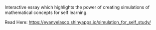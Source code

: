 Interactive essay which highlights the power of creating simulations of mathematical concepts for self learning.

Read Here: https://evanvelasco.shinyapps.io/simulation_for_self_study/
